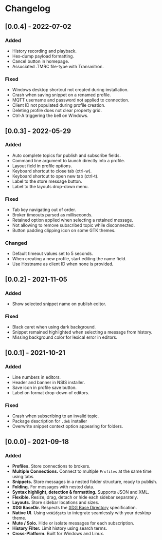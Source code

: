 # Changelog

## [0.0.4] - 2022-07-02

### Added

- History recording and playback.
- Hex-dump payload formatting.
- Cancel button in homepage.
- Associated .TMRC file-type with Transmitron.

### Fixed

- Windows desktop shortcut not created during installation.
- Crash when saving snippet on a renamed profile.
- MQTT username and password not applied to connection.
- Client ID not populated during profile creation.
- Deleting profile does not clear property grid.
- Ctrl-A triggering the bell on Windows.

## [0.0.3] - 2022-05-29

### Added

- Auto complete topics for publish and subscribe fields.
- Command line argument to launch directly into a profile.
- Layout field in profile options.
- Keyboard shortcut to close tab (ctrl-w).
- Keyboard shortcut to open new tab (ctrl-t).
- Label to the store message button.
- Label to the layouts drop-down menu.

### Fixed

- Tab key navigating out of order.
- Broker timeouts parsed as milliseconds.
- Retained option applied when selecting a retained message.
- Not allowing to remove subscribed topic while disconnected.
- Button padding clipping icon on some GTK themes.

### Changed

- Default timeout values set to 5 seconds.
- When creating a new profile, start editing the name field.
- Use Hostname as client ID when none is provided.

## [0.0.2] - 2021-11-05

### Added

- Show selected snippet name on publish editor.

### Fixed

- Black caret when using dark background.
- Snippet remained highlighted when selecting a message from history.
- Missing background color for lexical error in editors.

## [0.0.1] - 2021-10-21

### Added

- Line numbers in editors.
- Header and banner in NSIS installer.
- Save icon in profile save button.
- Label on format drop-down of editors.

### Fixed

- Crash when subscribing to an invalid topic.
- Package description for `.deb` installer
- Overwrite snippet context option appearing for folders.

## [0.0.0] - 2021-09-18

### Added

- **Profiles.** Store connections to brokers.
- **Multiple Connections.** Connect to multiple `Profiles` at the same time using tabs.
- **Snippets.** Store messages in a nested folder structure, ready to publish.
- **Folding.** For messages with nested data.
- **Syntax highlight, detection & formatting.** Supports JSON and XML.
- **Flexible.** Resize, drag, detach or hide each sidebar separately.
- **Layouts.** Store sidebar locations and sizes.
- **XDG BaseDir.** Respects the [XDG Base Directory](https://specifications.freedesktop.org/basedir-spec/basedir-spec-latest.html) specification.
- **Native UI.** Using `wxWidgets` to integrate seamlessly with your desktop theme.
- **Mute / Solo.** Hide or isolate messages for each subscription.
- **History Filter.** Limit history using search terms.
- **Cross-Platform.** Built for Windows and Linux.
